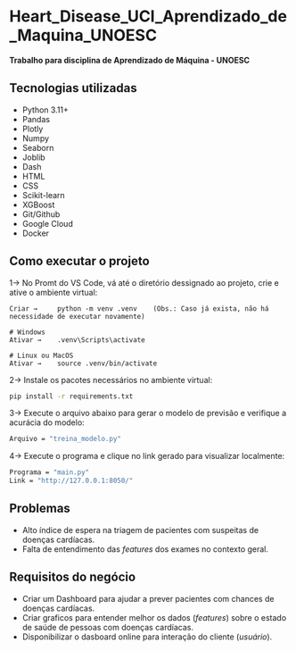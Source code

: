 # Heart_Disease_UCI_Aprendizado_de_Maquina_UNOESC
**Trabalho para disciplina de Aprendizado de Máquina - UNOESC**


## Tecnologias utilizadas
- Python 3.11+
- Pandas
- Plotly
- Numpy
- Seaborn
- Joblib
- Dash
- HTML
- CSS
- Scikit-learn
- XGBoost
- Git/Github
- Google Cloud
- Docker

## Como executar o projeto

1→ No Promt do VS Code, vá até o diretório dessignado ao projeto, crie e ative o ambiente virtual:
``` 
Criar →     python -m venv .venv    (Obs.: Caso já exista, não há necessidade de executar novamente)

# Windows
Ativar →    .venv\Scripts\activate

# Linux ou MacOS
Ativar →    source .venv/bin/activate
```

2→ Instale os pacotes necessários no ambiente virtual:

```bash
pip install -r requirements.txt
``` 

3→ Execute o arquivo abaixo para gerar o modelo de previsão e verifique a acurácia do modelo:
```bash
Arquivo = "treina_modelo.py"
```

4→ Execute o programa e clique no link gerado para visualizar localmente:
```bash
Programa = "main.py"
Link = "http://127.0.0.1:8050/"
```

## Problemas
- Alto índice de espera na triagem de pacientes com suspeitas de doenças cardíacas.
- Falta de entendimento das *features* dos exames no contexto geral.

## Requisitos do negócio
- Criar um Dashboard para ajudar a prever pacientes com chances de doenças cardíacas.
- Criar graficos para entender melhor os dados (*features*) sobre o estado de saúde de pessoas com doenças cardíacas.
- Disponibilizar o dasboard online para interação do cliente (*usuário*).